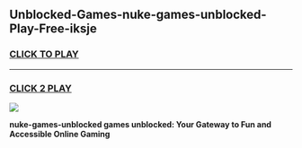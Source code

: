 
## Unblocked-Games-nuke-games-unblocked-Play-Free-iksje
<h3>
<a href="https://premium76.site?title=nuke-games-unblocked&ref=09A">CLICK TO PLAY</a></h3>
<hr>

<h3>
<a href="https://premium76.site?title=nuke-games-unblocked&ref=09A">CLICK 2 PLAY</a>
  
</h3>

<a href="https://premium76.site?title=nuke-games-unblocked&ref=09A"><img src="https://clearcache.store/games.png"></a>


**nuke-games-unblocked games unblocked: Your Gateway to Fun and Accessible Online Gaming**
